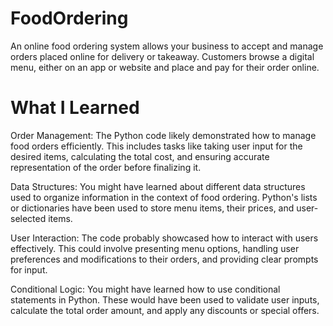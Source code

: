# FoodOrdering
An online food ordering system allows your business to accept and manage orders placed online for delivery or takeaway. Customers browse a digital menu, either on an app or website and place and pay for their order online.

# What I Learned

Order Management: The Python code likely demonstrated how to manage food orders efficiently. This includes tasks like taking user input for the desired items, calculating the total cost, and ensuring accurate representation of the order before finalizing it.

Data Structures: You might have learned about different data structures used to organize information in the context of food ordering. Python's lists or dictionaries have been used to store menu items, their prices, and user-selected items.

User Interaction: The code probably showcased how to interact with users effectively. This could involve presenting menu options, handling user preferences and modifications to their orders, and providing clear prompts for input.

Conditional Logic: You might have learned how to use conditional statements in Python. These would have been used to validate user inputs, calculate the total order amount, and apply any discounts or special offers.

